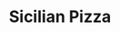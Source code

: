 ---
pizza_image: "/images/pizza-2.jpg"
title: "Sicilian Pizza"
title_fr: "F Sicilian Pizza"
pizza_content: "Far far away, behind the word mountains, far from the countries Vokalia and Consonantia"
pizza_content_fr: "Far far away, behind the word mountains, far from the countries Vokalia and Consonantia"
pizza_price: "$2.90"
pizza_price_fr: "$2.90"
type: "pizza"

---
